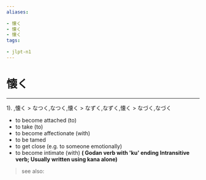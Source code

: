 ```yaml
---
aliases:
    
- 懐く
- 懐く
- 懐く
tags:
    
- jlpt-n1
---
```


# 懐く
---
1).
,懐く > なつく,なつく,懐く > なずく,なずく,懐く > なづく,なづく

- to become attached (to)
- to take (to)
- to become affectionate (with)
- to be tamed
- to get close (e.g. to someone emotionally)
- to become intimate (with)
**( Godan verb with 'ku' ending Intransitive verb; Usually written using kana alone)**
> see also: 
            